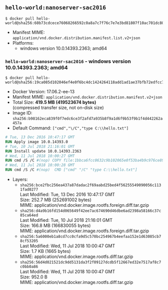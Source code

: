 ## `hello-world:nanoserver-sac2016`

```console
$ docker pull hello-world@sha256:60b73cdcece76068266592c0a8a7c7f76c7e7e3bd81807f10ac701dc805ff5d4
```

-	Manifest MIME: `application/vnd.docker.distribution.manifest.list.v2+json`
-	Platforms:
	-	windows version 10.0.14393.2363; amd64

### `hello-world:nanoserver-sac2016` - windows version 10.0.14393.2363; amd64

```console
$ docker pull hello-world@sha256:19ca085d102046ef4e0f6bc4dc1424264118add1ad1ae37bfb72edfcc7bf37d7
```

-	Docker Version: 17.06.2-ee-13
-	Manifest MIME: `application/vnd.docker.distribution.manifest.v2+json`
-	Total Size: **419.5 MB (419523674 bytes)**  
	(compressed transfer size, not on-disk size)
-	Image ID: `sha256:b98162eca839f0f7edc6ce3f2afd7a935b8f9a1d6f9b53f9b1f4d442262a457a`
-	Default Command: `["cmd","\/C","type C:\\hello.txt"]`

```dockerfile
# Tue, 13 Dec 2016 10:47:17 GMT
RUN Apply image 10.0.14393.0
# Tue, 10 Jul 2018 21:16:01 GMT
RUN Install update 10.0.14393.2363
# Wed, 11 Jul 2018 10:00:27 GMT
RUN cmd /S /C #(nop) COPY file:1bbca6fcc0632c9b102065e0f53ba4b9c976ce89fd299f8626e559236544791a in C: 
# Wed, 11 Jul 2018 10:00:28 GMT
RUN cmd /S /C #(nop)  CMD ["cmd" "/C" "type C:\\hello.txt"]
```

-	Layers:
	-	`sha256:bce2fbc256ea437a87dadac2f69aabd25bed4f56255549090056c1131fad0277`  
		Last Modified: Tue, 13 Dec 2016 10:47:17 GMT  
		Size: 252.7 MB (252691002 bytes)  
		MIME: application/vnd.docker.image.rootfs.foreign.diff.tar.gzip
	-	`sha256:d4a9b16fd154d065649f42ee7ac674690d46dbe6ad2398a58166c37c85ca64ed`  
		Last Modified: Tue, 10 Jul 2018 21:16:01 GMT  
		Size: 166.8 MB (166830055 bytes)  
		MIME: application/vnd.docker.image.rootfs.foreign.diff.tar.gzip
	-	`sha256:5a6000eb1a8cd7cc0cfa9d5c570bc254967b4eefaa152e1d63085cb78cf53205`  
		Last Modified: Wed, 11 Jul 2018 10:00:47 GMT  
		Size: 1.7 KB (1665 bytes)  
		MIME: application/vnd.docker.image.rootfs.diff.tar.gzip
	-	`sha256:56d4d021521dc9dd5131da3f2f09127dcdb5f12667ed32e7517af8c7c0bb0a86`  
		Last Modified: Wed, 11 Jul 2018 10:00:47 GMT  
		Size: 952.0 B  
		MIME: application/vnd.docker.image.rootfs.diff.tar.gzip
